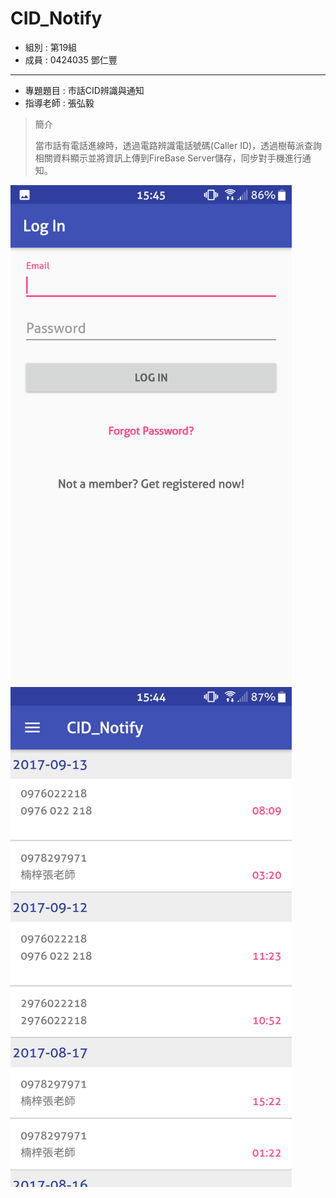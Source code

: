 # CID_Notify 
* 組別 : 第19組
* 成員 : 0424035 鄧仁豐
----------------------------------
* 專題題目 : 市話CID辨識與通知
* 指導老師 : 張弘毅
> 簡介<p>
 當市話有電話進線時，透過電路辨識電話號碼(Caller ID)，透過樹莓派查詢相關資料顯示並將資訊上傳到FireBase Server儲存，同步對手機進行通知。
<img src="Screenshot_20170919-154535.png" height="800" width="450">
<img src="Screenshot_20170919-154453.png" height="800" width="450">
